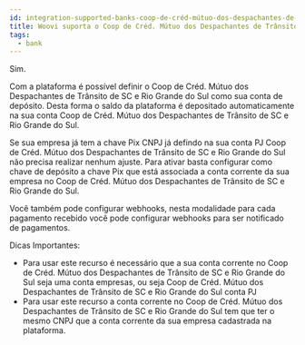```yaml
---
id: integration-supported-banks-coop-de-créd-mútuo-dos-despachantes-de-trânsito-de-sc-e-rio-grande-do-sul
title: Woovi suporta o Coop de Créd. Mútuo dos Despachantes de Trânsito de SC e Rio Grande do Sul ?
tags:
  - bank
---
```


Sim.

Com a plataforma é possível definir o Coop de Créd. Mútuo dos Despachantes de Trânsito de SC e Rio Grande do Sul como sua conta de depósito. Desta forma o saldo da plataforma é depositado automaticamente na sua conta Coop de Créd. Mútuo dos Despachantes de Trânsito de SC e Rio Grande do Sul.

Se sua empresa já tem a chave Pix CNPJ já defindo na sua conta PJ Coop de Créd. Mútuo dos Despachantes de Trânsito de SC e Rio Grande do Sul não precisa realizar nenhum ajuste. Para ativar basta configurar como chave de depósito a chave Pix que está associada a conta corrente da sua empresa no Coop de Créd. Mútuo dos Despachantes de Trânsito de SC e Rio Grande do Sul.

Você também pode configurar webhooks, nesta modalidade para cada pagamento recebido você pode configurar webhooks para ser notificado de pagamentos.

Dicas Importantes:

- Para usar este recurso é necessário que a sua conta corrente no Coop de Créd. Mútuo dos Despachantes de Trânsito de SC e Rio Grande do Sul seja uma conta empresas, ou seja Coop de Créd. Mútuo dos Despachantes de Trânsito de SC e Rio Grande do Sul conta PJ
- Para usar este recurso a conta corrente no Coop de Créd. Mútuo dos Despachantes de Trânsito de SC e Rio Grande do Sul tem que ter o mesmo CNPJ que a conta corrente da sua empresa cadastrada na plataforma.
